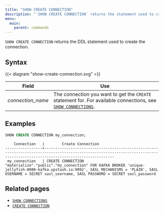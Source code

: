 ```yaml
---
title: "SHOW CREATE CONNECTION"
description: "`SHOW CREATE CONNECTION` returns the statement used to create the connection."
menu:
  main:
    parent: commands
---
```


`SHOW CREATE CONNECTION` returns the DDL statement used to create the connection.

## Syntax

{{< diagram "show-create-connection.svg" >}}

Field | Use
------|-----
_connection&lowbar;name_ | The connection you want to get the `CREATE` statement for. For available connections, see [`SHOW CONNECTIONS`](../show-connections).

## Examples

```sql
SHOW CREATE CONNECTION my_connection;
```

```nofmt
    Connection   |        Create Connection
-----------------+----------------------------------------------------------------------------------------------------------------------------------------------------------------------------
 my_connection   | CREATE CONNECTION "materialize"."public"."my_connection" FOR KAFKA BROKER 'unique-jellyfish-0000-kafka.upstash.io:9092', SASL MECHANISMS = 'PLAIN', SASL USERNAME = SECRET sasl_username, SASL PASSWORD = SECRET sasl_password
```

## Related pages

- [`SHOW CONNECTIONS`](../show-sources)
- [`CREATE CONNECTION`](../create-connection)
